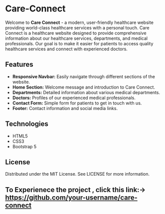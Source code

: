 # Care-Connect

Welcome to **Care Connect** - a modern, user-friendly healthcare website providing world-class healthcare services with a personal touch. Care Connect is a healthcare website designed to provide comprehensive information about our healthcare services, departments, and medical professionals. Our goal is to make it easier for patients to access quality healthcare services and connect with experienced doctors.

## Features

- **Responsive Navbar:** Easily navigate through different sections of the website.
- **Home Section:** Welcome message and introduction to Care Connect.
- **Departments:** Detailed information about various medical departments.
- **Doctors:** Profiles of our experienced medical professionals.
- **Contact Form:** Simple form for patients to get in touch with us.
- **Footer:** Contact information and social media links.

## Technologies

- HTML5
- CSS3
- Bootstrap 5

## License
Distributed under the MIT License. See LICENSE for more information.

## To Experienece the project , click this link:-> https://github.com/your-username/care-connect 
